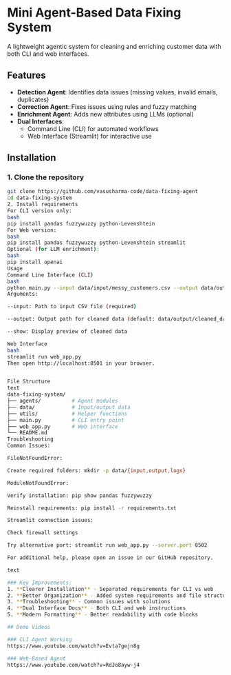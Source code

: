 # Mini Agent-Based Data Fixing System

A lightweight agentic system for cleaning and enriching customer data with both CLI and web interfaces.

## Features

- **Detection Agent**: Identifies data issues (missing values, invalid emails, duplicates)
- **Correction Agent**: Fixes issues using rules and fuzzy matching
- **Enrichment Agent**: Adds new attributes using LLMs (optional)
- **Dual Interfaces**:
  - Command Line (CLI) for automated workflows
  - Web Interface (Streamlit) for interactive use

## Installation

### 1. Clone the repository
```bash
git clone https://github.com/vasusharma-code/data-fixing-agent
cd data-fixing-system
2. Install requirements
For CLI version only:
bash
pip install pandas fuzzywuzzy python-Levenshtein
For Web version:
bash
pip install pandas fuzzywuzzy python-Levenshtein streamlit
Optional (for LLM enrichment):
bash
pip install openai
Usage
Command Line Interface (CLI)
bash
python main.py --input data/input/messy_customers.csv --output data/output/cleaned_data.csv --show
Arguments:

--input: Path to input CSV file (required)

--output: Output path for cleaned data (default: data/output/cleaned_data.csv)

--show: Display preview of cleaned data

Web Interface
bash
streamlit run web_app.py
Then open http://localhost:8501 in your browser.


File Structure
text
data-fixing-system/
├── agents/          # Agent modules
├── data/            # Input/output data
├── utils/           # Helper functions
├── main.py          # CLI entry point
├── web_app.py       # Web interface
└── README.md
Troubleshooting
Common Issues:

FileNotFoundError:

Create required folders: mkdir -p data/{input,output,logs}

ModuleNotFoundError:

Verify installation: pip show pandas fuzzywuzzy

Reinstall requirements: pip install -r requirements.txt

Streamlit connection issues:

Check firewall settings

Try alternative port: streamlit run web_app.py --server.port 8502

For additional help, please open an issue in our GitHub repository.

text

### Key Improvements:
1. **Clearer Installation** - Separated requirements for CLI vs web
2. **Better Organization** - Added system requirements and file structure
3. **Troubleshooting** - Common issues with solutions
4. **Dual Interface Docs** - Both CLI and web instructions
5. **Modern Formatting** - Better readability with code blocks

## Demo Videos

### CLI Agent Working
https://www.youtube.com/watch?v=Evta7gejn8g

### Web-Based Agent
https://www.youtube.com/watch?v=RdJo8ayw-j4
